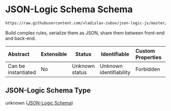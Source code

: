 # JSON-Logic Schema Schema

```txt
https://raw.githubusercontent.com/vladislav-zubov/json-logic-js/master/schemas/json-logic.json
```

Build complex rules, serialize them as JSON, share them between front-end and back-end.


| Abstract            | Extensible | Status         | Identifiable            | Custom Properties | Additional Properties | Access Restrictions | Defined In                                                |
| :------------------ | ---------- | -------------- | ----------------------- | :---------------- | --------------------- | ------------------- | --------------------------------------------------------- |
| Can be instantiated | No         | Unknown status | Unknown identifiability | Forbidden         | Allowed               | none                | [json-logic.json](json-logic.json "open original schema") |

## JSON-Logic Schema Type

unknown ([JSON-Logic Schema](json-logic.md))

